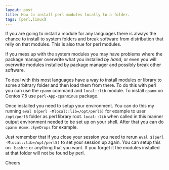 ```yaml
---
layout: post
title: How to install perl modules locally to a folder.
tags: [perl,linux]
---
```


If you are going to install a module for any languages there is always the
chance to install to system folders and break software from distribution that
relly on that modules. This is also true for perl modules.

If you mess up with the system modules you may have problems where the package
manager overwrite what you installed _by hand_, or even you will overwrite
modules installed by package manager and possibly break other software.

To deal with this most languages have a way to install modules or library to
some arbitrary folder and then load them from there. To do this with perl
you can use the `cpanm` command and `local::lib` module. To install `cpanm` on
Centos 7.5 use `perl-App-cpanminus` package.

Once installed you need to setup your environment. You can do this my running
`eval $(perl -Mlocal::lib=/opt/perl5)` for example to user `/opt/perl5` folder
as perl library root. `local::lib` when called in this manner output environment
needed to be set up on your shell. After that you can do `cpanm Acme::EyeDrops`
for example.

Just remember that if you close your session you need to rerun `eval $(perl
-Mlocal::lib=/opt/perl5)` to set your session up again. You can setup this on
`.bashrc` or anything that you want. If you forget it the modules installed at
that folder will not be found by perl.

Cheers
